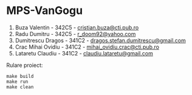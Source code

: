 # MPS-VanGogu

1. Buza Valentin - 342C5 - cristian.buza@cti.pub.ro
2. Radu Dumitru  - 342C5 - r_doom92@yahoo.com
3. Dumitrescu Dragos - 341C2 - dragos.stefan.dumitrescu@gmail.com
4. Crac Mihai Ovidiu - 341C2 - mihai_ovidiu.crac@cti.pub.ro
5. Lataretu Claudiu - 341C2 - claudiu.lataretu@gmail.com

Rulare proiect:
```
make build
make run
make clean
```
